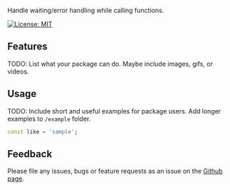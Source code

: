 Handle waiting/error handling while calling functions.

<!-- [![pub package](https://img.shields.io/pub/v/waiting_indicator.svg)](https://pub.dev/packages/waiting_indicator)
[![Test](https://github.com/devobs/waiting_indicator/actions/workflows/test.yml/badge.svg)](https://github.com/devobs/waiting_indicator/actions/workflows/test.yml)
[![codecov](https://codecov.io/gh/devobs/waiting_indicator/branch/main/graph/badge.svg)](https://codecov.io/gh/devobs/waiting_indicator) -->
[![License: MIT](https://img.shields.io/badge/License-MIT-yellow.svg)](https://opensource.org/licenses/MIT)

## Features

TODO: List what your package can do. Maybe include images, gifs, or videos.

## Usage

TODO: Include short and useful examples for package users. Add longer examples
to `/example` folder. 

```dart
const like = 'sample';
```

## Feedback

Please file any issues, bugs or feature requests as an issue on the [Github page](https://github.com/devobs/waiting_indicator/issues).
